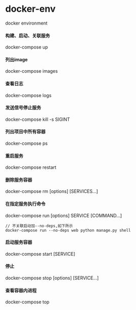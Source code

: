 # docker-env
docker environment

#### 构建、启动、关联服务
docker-compose up
#### 列出image
docker-compose images
#### 查看日志
docker-compose logs
#### 发送信号停止服务
docker-compose kill -s SIGINT
#### 列出项目中所有容器
docker-compose ps
#### 重启服务
docker-compose restart
#### 删除服务容器
docker-compose rm [options] [SERVICES...]
#### 在指定服务执行命令
docker-compose run [options] SERVICE [COMMAND...]
```shell
// 不关联启动加--no-deps,如下所示
docker-compose run --no-deps web python manage.py shell
```
#### 启动服务容器
docker-compose start [SERVICE]
#### 停止
docker-compose stop [options] [SERVICE...]
#### 查看容器内进程
docker-compose top
